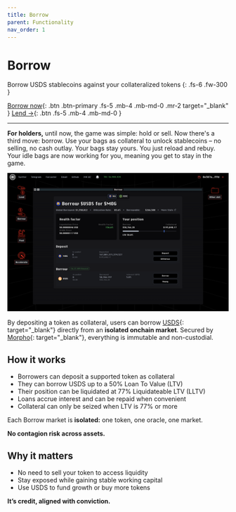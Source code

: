```yaml
---
title: Borrow
parent: Functionality
nav_order: 1
---
```


# Borrow

Borrow USDS stablecoins against your collateralized tokens
{: .fs-6 .fw-300 }

[Borrow now](https://app.imf.bz/borrow){: .btn .btn-primary .fs-5 .mb-4 .mb-md-0 .mr-2 target="_blank" }
[Lend →](/docs/functionality/lend.html){: .btn .fs-5 .mb-4 .mb-md-0 }

---

**For holders,** until now, the game was simple: hold or sell. Now there's a third move: borrow. Use your bags as collateral to unlock stablecoins – no selling, no cash outlay. Your bags stay yours. You just reload and rebuy. Your idle bags are now working for you, meaning you get to stay in the game.

![](/assets/images/borrow.png)

By depositing a token as collateral, users can borrow [USDS](https://sky.money){: target="_blank"} directly from an **isolated onchain market**. Secured by [Morpho](https://morpho.org){: target="_blank"}, everything is immutable and non-custodial.

## How it works

- Borrowers can deposit a supported token as collateral  
- They can borrow USDS up to a 50% Loan To Value (LTV)
- Their position can be liquidated at 77% Liquidateable LTV (LLTV)
- Loans accrue interest and can be repaid when convenient
- Collateral can only be seized when LTV is 77% or more

Each Borrow market is **isolated:** one token, one oracle, one market. 

**No contagion risk across assets.**

## Why it matters

- No need to sell your token to access liquidity  
- Stay exposed while gaining stable working capital  
- Use USDS to fund growth or buy more tokens

**It’s credit, aligned with conviction.**